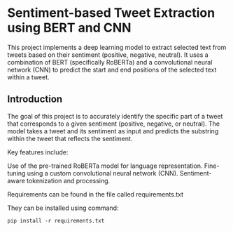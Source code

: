 # Sentiment-based Tweet Extraction using BERT and CNN

This project implements a deep learning model to extract selected text from tweets based on their sentiment (positive, negative, neutral). It uses a combination of BERT (specifically RoBERTa) and a convolutional neural network (CNN) to predict the start and end positions of the selected text within a tweet.

## Introduction
The goal of this project is to accurately identify the specific part of a tweet that corresponds to a given sentiment (positive, negative, or neutral). The model takes a tweet and its sentiment as input and predicts the substring within the tweet that reflects the sentiment.

Key features include:

Use of the pre-trained RoBERTa model for language representation.
Fine-tuning using a custom convolutional neural network (CNN).
Sentiment-aware tokenization and processing.

Requirements can be found in the file called requirements.txt

They can be installed using command: 
```
pip install -r requirements.txt
```
